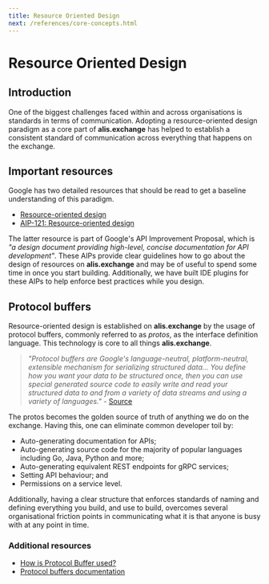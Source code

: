 ```yaml
---
title: Resource Oriented Design
next: /references/core-concepts.html
---
```


# Resource Oriented Design

## Introduction

One of the biggest challenges faced within and across organisations is standards in terms of communication. Adopting a
resource-oriented design paradigm as a core part of **alis.exchange** has helped to establish a consistent standard of
communication across everything that happens on the exchange.

## Important resources

Google has two detailed resources that should be read to get a baseline understanding of this paradigm.<br />

- [Resource-oriented design](https://cloud.google.com/apis/design/resources)
- [AIP-121: Resource-oriented design](https://google.aip.dev/121)

The latter resource is part of Google's API Improvement Proposal, which is _"a design document providing high-level,
concise documentation for API development"_. These AIPs provide clear guidelines how to go about the design of resources
on **alis.exchange** and may be of useful to spend some time in once you start building. Additionally, we have built IDE plugins
for these AIPs to help enforce best practices while you design.

## Protocol buffers

Resource-oriented design is established on **alis.exchange** by the usage of protocol buffers, commonly referred to as
_protos_, as the interface definition language. This technology is core to all things **alis.exchange**.

> _"Protocol buffers are Google's language-neutral, platform-neutral, extensible mechanism for serializing structured
> data... You define how you want your data to be structured once, then you can use special generated source code to
> easily write and read your structured data to and from a variety of data streams and using a variety of languages."_ -
> <a href="https://developers.google.com/protocol-buffers" target="_blank">Source</a>

The protos becomes the golden source of truth of anything we do on the exchange. Having this, one can eliminate
common developer toil by:
- Auto-generating documentation for APIs;
- Auto-generating source code for the majority of popular languages including Go, Java, Python and more;
- Auto-generating equivalent REST endpoints for gRPC services;
- Setting API behaviour; and
- Permissions on a service level.

Additionally, having a clear structure that enforces standards of naming and defining everything you build, and
use to build, overcomes several organisational friction points in communicating what it is that anyone is busy with
at any point in time.

### Additional resources

- <a href="https://www.youtube.com/watch?v=ZEw9YryQotE" target="_blank">How is Protocol Buffer used?</a>
- <a href="https://developers.google.com/protocol-buffers">Protocol buffers documentation</a>
